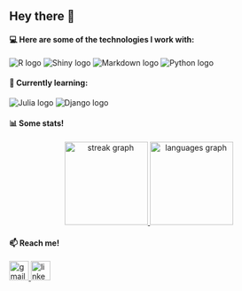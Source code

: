 <h2 align="left">Hey there 👋</h2>

#### 💻 Here are some of the technologies I work with:

<div align="left">
  <img src="https://img.shields.io/badge/R-276DC3?style=for-the-badge&logo=r&logoColor=white" alt="R logo" />
  <img src="https://img.shields.io/badge/Shiny-0088CC?style=for-the-badge&logo=shiny&logoColor=white" alt="Shiny logo" />
  <img src="https://img.shields.io/badge/Markdown-000000?style=for-the-badge&logo=markdown&logoColor=white" alt="Markdown logo" />
  <img src="https://img.shields.io/badge/Python-3776AB?style=for-the-badge&logo=python&logoColor=white" alt="Python logo" />
</div>

#### 🌱 Currently learning:

<div align="left">
  <img src="https://img.shields.io/badge/Julia-9558B2?style=for-the-badge&logo=julia&logoColor=white" alt="Julia logo" />
  <img src="https://img.shields.io/badge/Django-092E20?style=for-the-badge&logo=django&logoColor=white" alt="Django logo" />
</div>

#### 📊 Some stats!

<div align="center">
  <a href="https://github.com/jgoliv">
    <img src="https://streak-stats.demolab.com?user=jgoliv&locale=en&mode=daily&theme=onedark&hide_border=false&border_radius=5&order=3" height="150" alt="streak graph" />
    <img src="https://github-readme-stats.vercel.app/api/top-langs?username=jgoliv&locale=en&hide_title=false&layout=compact&card_width=320&langs_count=5&theme=onedark&hide_border=false" height="150" alt="languages graph"/>
  </a>
</div>

#### 📫 Reach me!

<div align="left">
  <a href="mailto:jgolivjesus@gmail.com">
    <img src="https://img.shields.io/static/v1?message=Gmail&logo=gmail&label=&color=D14836&logoColor=white&labelColor=&style=for-the-badge" height="35" alt="gmail logo" />
  </a>
  <a href="https://www.linkedin.com/in/joão-gabriel-oliveira-jesus">
    <img src="https://img.shields.io/static/v1?message=LinkedIn&logo=linkedin&label=&color=0077B5&logoColor=white&labelColor=&style=for-the-badge" height="35" alt="linkedin logo" />
  </a>
</div>

